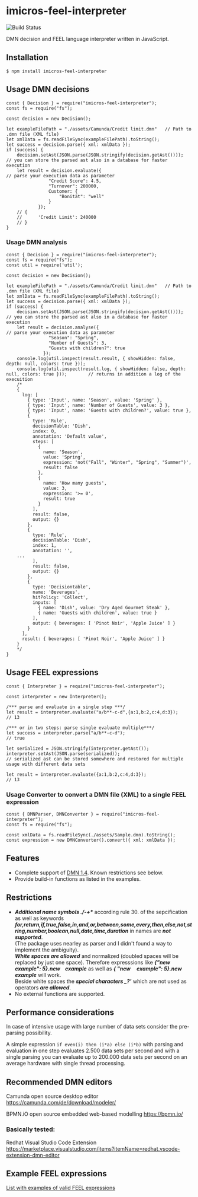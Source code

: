 # imicros-feel-interpreter
![Build Status](https://github.com/al66/imicros-feel-interpreter/actions/workflows/CI.yml/badge.svg)

DMN decision and FEEL language interpreter written in JavaScript.

## Installation
```
$ npm install imicros-feel-interpreter
```

## Usage DMN decisions
```
const { Decision } = require("imicros-feel-interpreter");
const fs = require("fs");

const decision = new Decision();

let exampleFilePath = "./assets/Camunda/Credit limit.dmn"   // Path to .dmn file (XML file)
let xmlData = fs.readFileSync(exampleFilePath).toString();
let success = decision.parse({ xml: xmlData });
if (success) {
    decision.setAst(JSON.parse(JSON.stringify(decision.getAst())));         // you can store the parsed ast also in a database for faster execution
    let result = decision.evaluate({                                        // parse your execution data as parameter
                "Credit Score": 4.5, 
                "Turnover": 200000,
                Customer: {
                    "Bonität": "well"
                }
            });
    // {
    //      'Credit Limit': 240000
    // }
}

```
### Usage DMN analysis

```
const { Decision } = require("imicros-feel-interpreter");
const fs = require("fs");
const util = require('util');

const decision = new Decision();

let exampleFilePath = "./assets/Camunda/Credit limit.dmn"   // Path to .dmn file (XML file)
let xmlData = fs.readFileSync(exampleFilePath).toString();
let success = decision.parse({ xml: xmlData });
if (success) {
    decision.setAst(JSON.parse(JSON.stringify(decision.getAst())));         // you can store the parsed ast also in a database for faster execution
    let result = decision.analyse({                                        // parse your execution data as parameter
                "Season": "Spring", 
                "Number of Guests": 3,
                "Guests with children?": true
              });
    console.log(util.inspect(result.result, { showHidden: false, depth: null, colors: true })); 
    console.log(util.inspect(result.log, { showHidden: false, depth: null, colors: true }));        // returns in addition a log of the execuition 
    /*
    {
      log: [
        { type: 'Input', name: 'Season', value: 'Spring' },
        { type: 'Input', name: 'Number of Guests', value: 3 },
        { type: 'Input', name: 'Guests with children?', value: true },
        {
          type: 'Rule',
          decisionTable: 'Dish',
          index: 0,
          annotation: 'Default value',
          steps: [
            {
              name: 'Season',
              value: 'Spring',
              expression: 'not("Fall", "Winter", "Spring", "Summer")',
              result: false
            },
            {
              name: 'How many guests',
              value: 3,
              expression: '>= 0',
              result: true
            }
          ],
          result: false,
          output: {}
        },
        {
          type: 'Rule',
          decisionTable: 'Dish',
          index: 1,
          annotation: '',
    ...
          ],
          result: false,
          output: {}
        },
        {
          type: 'Decisiontable',
          name: 'Beverages',
          hitPolicy: 'Collect',
          inputs: [
            { name: 'Dish', value: 'Dry Aged Gourmet Steak' },
            { name: 'Guests with children', value: true }
          ],
          output: { beverages: [ 'Pinot Noir', 'Apple Juice' ] }
        }
      ],
      result: { beverages: [ 'Pinot Noir', 'Apple Juice' ] }
    }
    */
}

```

## Usage FEEL expressions
```
const { Interpreter } = require("imicros-feel-interpreter");

const interpreter = new Interpreter();

/*** parse and evaluate in a single step ***/
let result = interpreter.evaluate("a/b**-c-d",{a:1,b:2,c:4,d:3});
// 13

/*** or in two steps: parse single evaluate multiple***/
let success = interpreter.parse("a/b**-c-d");
// true

let serialized = JSON.stringify(interpreter.getAst());
interpreter.setAst(JSON.parse(serialized));
// serialized ast can be stored somewhere and restored for multiple usage with different data sets

let result = interpreter.evaluate({a:1,b:2,c:4,d:3});
// 13
```
### Usage Converter to convert a DMN file (XML) to a single FEEL expression
```
const { DMNParser, DMNConverter } = require("imicros-feel-interpreter");
const fs = require("fs");

const xmlData = fs.readFileSync(./assets/Sample.dmn).toString();
const expression = new DMNConverter().convert({ xml: xmlData });
```

## Features
 - Complete support of [DMN 1.4](https://www.omg.org/spec/DMN/1.4/Beta1/PDF). Known restrictions see below.
 - Provide build-in functions as listed in the examples.

## Restrictions
 - ***Additional name symbols ./-+\**** according rule 30. of the sepcification as well as keywords ***for,return,if,true,false,in,and,or,between,some,every,then,else,not,string,number,boolean,null,date,time,duration*** in names are ***not supported***. <br/>(The package uses nearley as parser and I didn't found a way to implement the ambiguity).<br/> ***White spaces are allowed*** and normalized (doubled spaces will be replaced by just one space). Therefore expresssions like ***{"new example": 5}.new &nbsp;&nbsp; example*** as well as ***{ "new &nbsp;&nbsp;&nbsp; example": 5}.new example*** will work. <br/>Beside white spaces the ***special characters _?'*** which are not used as operators ***are allowed***.
 - No external functions are supported.

## Performance considerations
In case of intensive usage with large number of data sets consider the pre-parsing possibility.

A simple expression `if even(i) then (i*a) else (i*b)` with parsing and evaluation in one step evaluates 2.500 data sets per second and with a single parsing you can evaluate up to 200.000 data sets per second on an average hardware with single thread processing.

## Recommended DMN editors
Camunda open source desktop editor https://camunda.com/de/download/modeler/

BPMN.iO open source embedded web-based modelling  https://bpmn.io/

### Basically tested:
Redhat Visual Studio Code Extension https://marketplace.visualstudio.com/items?itemName=redhat.vscode-extension-dmn-editor

## Example FEEL expressions
[List with examples of valid FEEL expressions](assets/FEEL/readme.md)
 



